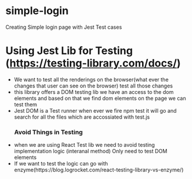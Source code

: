 # simple-login
Creating Simple login page with Jest Test cases

# Using Jest Lib for Testing (https://testing-library.com/docs/)
<ul>
<li>We want to test all the renderings on the browser(what ever the changes that user can see on the browser) test all those changes</li>
<li>this library offers a DOM testing lib we have an access to the dom elements and based on that we find dom elements on the page we can test them</li>
<li>Jest DOM is a Test runner when ever we fire npm test it will go and search for all the files which are accossiated with test.js</li>
<h3>Avoid Things in Testing</h3>
<li>when we are using React Test lib we need to avoid testing implementation logic (interanal method) Only need to test DOM elements</li>
<li>If we want to test the logic can go with enzyme(https://blog.logrocket.com/react-testing-library-vs-enzyme/)</li>
</ul>
